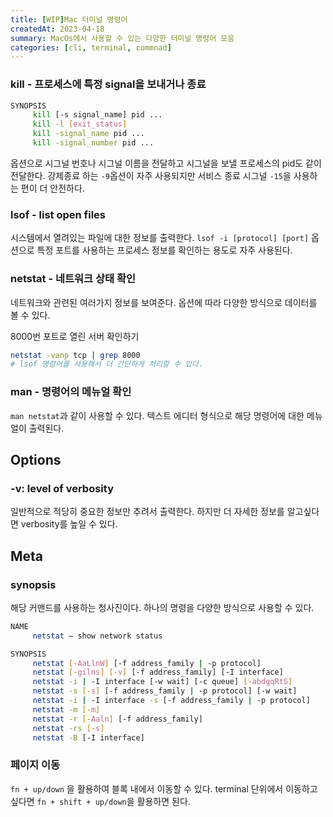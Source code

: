 ```yaml
---
title: [WIP]Mac 터미널 명령어
createdAt: 2023-04-18
summary: MacOs에서 사용할 수 있는 다양한 터미널 명령어 모음
categories: [cli, terminal, commnad]
---
```

### kill - 프로세스에 특정 signal을 보내거나 종료

```bash
SYNOPSIS
     kill [-s signal_name] pid ...
     kill -l [exit_status]
     kill -signal_name pid ...
     kill -signal_number pid ...
```

옵션으로 시그널 번호나 시그널 이름을 전달하고 시그널을 보낼 프로세스의 pid도 같이 전달한다. 강제종료 하는 `-9`옵션이 자주 사용되지만 서비스 종료 시그널 `-15`을 사용하는 편이 더 안전하다.

### lsof - list open files

시스템에서 열려있는 파일에 대한 정보를 출력한다. `lsof -i [protocol] [port]` 옵션으로 특정 포트를 사용하는 프로세스 정보를 확인하는 용도로 자주 사용된다.

### netstat - 네트워크 상태 확인

네트워크와 관련된 여러가지 정보를 보여준다. 옵션에 따라 다양한 방식으로 데이터를 볼 수 있다. 

8000번 포트로 열린 서버 확인하기

```bash
netstat -vanp tcp | grep 8000
# lsof 명령어를 사용해서 더 간단하게 처리할 수 있다.
```

### man - 명령어의 메뉴얼 확인

`man netstat`과 같이 사용할 수 있다. 텍스트 에디터 형식으로 해당 명령어에 대한 메뉴얼이 출력된다. 

## Options

### -v: level of verbosity

일반적으로 적당히 중요한 정보만 추려서 출력한다. 하지만 더 자세한 정보를 알고싶다면 verbosity를 높일 수 있다.

## Meta

### synopsis

해당 커맨드를 사용하는 청사진이다. 하나의 명령을 다양한 방식으로 사용할 수 있다.

```bash
NAME
     netstat – show network status

SYNOPSIS
     netstat [-AaLlnW] [-f address_family | -p protocol]
     netstat [-gilns] [-v] [-f address_family] [-I interface]
     netstat -i | -I interface [-w wait] [-c queue] [-abdgqRtS]
     netstat -s [-s] [-f address_family | -p protocol] [-w wait]
     netstat -i | -I interface -s [-f address_family | -p protocol]
     netstat -m [-m]
     netstat -r [-Aaln] [-f address_family]
     netstat -rs [-s]
     netstat -B [-I interface]
```

### 페이지 이동

`fn + up/down` 을 활용하여 블록 내에서 이동할 수 있다. terminal 단위에서 이동하고 싶다면 `fn + shift + up/down`을 활용하면 된다.